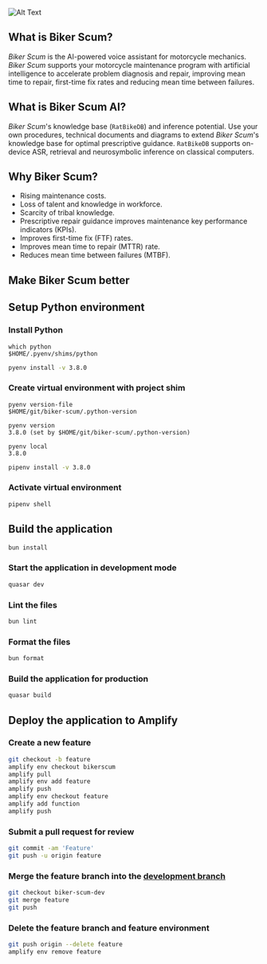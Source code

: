 ![Alt Text](https://static.wikia.nocookie.net/wasteland/images/4/4a/WL_ani_115.gif)

## What is Biker Scum?

_Biker Scum_ is the AI-powered voice assistant for motorcycle mechanics. _Biker Scum_ supports your motorcycle maintenance program with artificial intelligence to accelerate problem diagnosis and repair, improving mean time to repair, first-time fix rates and reducing mean time between failures.

## What is Biker Scum AI?

_Biker Scum_'s knowledge base (`RatBikeDB`) and inference potential. Use your own procedures, technical documents and diagrams to extend _Biker Scum_'s knowledge base for optimal prescriptive guidance. `RatBikeDB` supports on-device ASR, retrieval and neurosymbolic inference on classical computers.

## Why Biker Scum?

* Rising maintenance costs.
* Loss of talent and knowledge in workforce.
* Scarcity of tribal knowledge.
* Prescriptive repair guidance improves maintenance key performance indicators (KPIs).
* Improves first-time fix (FTF) rates.
* Improves mean time to repair (MTTR) rate.
* Reduces mean time between failures (MTBF).

## Make Biker Scum better

## Setup Python environment

### Install Python

```shell
which python
$HOME/.pyenv/shims/python
```

```bash
pyenv install -v 3.8.0
```

### Create virtual environment with project shim

```shell
pyenv version-file
$HOME/git/biker-scum/.python-version
```

```shell
pyenv version
3.8.0 (set by $HOME/git/biker-scum/.python-version)
```

```shell
pyenv local
3.8.0
```

```bash
pipenv install -v 3.8.0
```

### Activate virtual environment

```bash
pipenv shell
```

## Build the application

```bash
bun install
```

### Start the application in development mode

```bash
quasar dev
```

### Lint the files

```bash
bun lint
```

### Format the files

```bash
bun format
```

### Build the application for production

```bash
quasar build
```

## Deploy the application to Amplify

### Create a new feature

```bash
git checkout -b feature
amplify env checkout bikerscum
amplify pull
amplify env add feature
amplify push
amplify env checkout feature
amplify add function
amplify push
```

### Submit a pull request for review

```bash
git commit -am 'Feature'
git push -u origin feature
```

### Merge the feature branch into the [development branch](https://test.bikerscum.ai)

```bash
git checkout biker-scum-dev
git merge feature
git push
```

### Delete the feature branch and feature environment

```bash
git push origin --delete feature
amplify env remove feature
```
